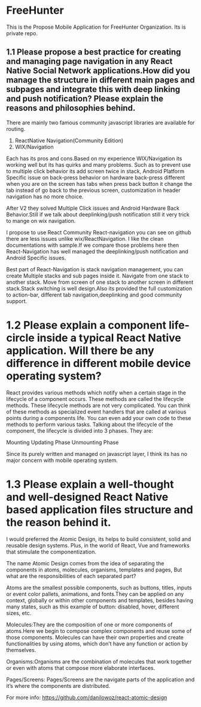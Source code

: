 # FreeHunter

This is the Propose Mobile Application for FreeHunter Organization. Its is private repo.

## 1.1 Please propose a best practice for creating and managing page navigation in any React Native Social Network applications.How did you manage the structure in different main pages and subpages and integrate this with deep linking and push notification? Please explain the reasons and philosophies behind.

There are mainly two famous community javascript libraries are available for routing. 
1. ReactNative Navigation(Community Edition) 
2. WIX/Navigation

Each has its pros and cons.Based on my experience WIX/Navigation its working well but its has quirks and many problems.
Such as to prevent use to multiple click behavior its add screen twice in stack, Android Platform Specific issue on back-press
behavior on hardware back-press different when you are on the screen has tabs when press back button it change the tab instead of go back to the previous screen, customization in header navigation has no more choice.

After V2 they solved Multiple Click issues and Android Hardware Back Behavior.Still if we talk about deeplinking/push notification still it very trick to mange on wix navigation.

I propose to use React Community React-navigation you can see on github there are less issues unlike wix/ReactNavigation. I like the clean documentations with sample.If we compare those problems here then React-Navigation has well managed the deeplinking/push notification and Android Specific issues.

Best part of React-Navigation is stack navigation management, you can create Multiple stacks and sub pages inside it. Navigate from one stack to another stack. Move from screen of one stack to another screen in different stack.Stack switching is well design.Also its provided the full customization to action-bar, different tab navigation,deeplinking and good community support.

# 1.2 Please explain a component life-circle inside a typical React Native application. Will there be any difference in different mobile device operating system?

React provides various methods which notify when a certain stage in the lifecycle of a component occurs. These methods are called the lifecycle methods. These lifecycle methods are not very complicated. You can think of these methods as specialized event handlers that are called at various points during a components life. You can even add your own code to these methods to perform various tasks. Talking about the lifecycle of the component, the lifecycle is divided into 3 phases. They are:

Mounting
Updating Phase
Unmounting Phase

Since its purely written and managed on javascript layer, I think its has no major concern with mobile operating system.

# 1.3 Please explain a well-thought and well-designed React Native based application files structure and the reason behind it.

I would preferred the Atomic Design, its helps to build consistent, solid and reusable design systems. Plus, in the world of React, Vue and frameworks that stimulate the componentization.

The name Atomic Design comes from the idea of separating the components in atoms, molecules, organisms, templates and pages, But what are the responsibilities of each separated part?

Atoms are the smallest possible components, such as buttons, titles, inputs or event color pallets, animations, and fonts.They can be applied on any context, globally or within other components and templates, besides having many states, such as this example of button: disabled, hover, different sizes, etc.

Molecules:They are the composition of one or more components of atoms.Here we begin to compose complex components and reuse some of those components. Molecules can have their own properties and create functionalities by using atoms, which don’t have any function or action by themselves.

Organisms:Organisms are the combination of molecules that work together or even with atoms that compose more elaborate interfaces.

Pages/Screens: Pages/Screens are the navigate parts of the application and it’s where the components are distributed.

For more info: https://github.com/danilowoz/react-atomic-design
